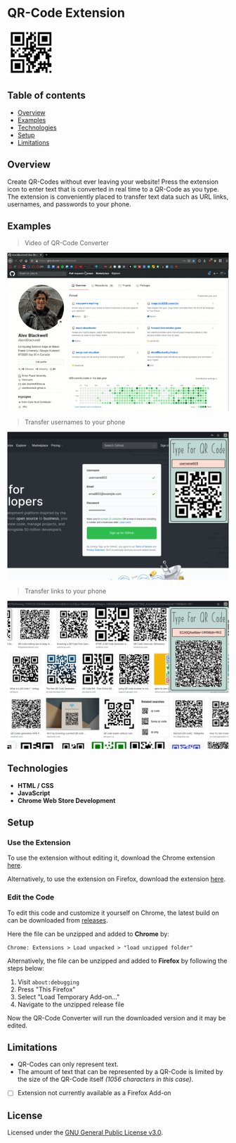 # QR-Code Extension
![](favicon.png)

## Table of contents
* [Overview](#overview)
* [Examples](#examples)
* [Technologies](#technologies)
* [Setup](#setup)
* [Limitations](#limitations)

## Overview
Create QR-Codes without ever leaving your website! Press the extension icon to enter text that is converted in real time to a QR-Code as you type. The extension is conveniently placed to transfer text data such as URL links, usernames, and passwords to your phone.

## Examples

> Video of QR-Code Converter

![Screenshot](./.images/qr-code-extension.gif)

> Transfer usernames to your phone

![Screenshot](./.images/qr2.png)

> Transfer links to your phone

![Screenshot](./.images/qr3.png)

## Technologies
- **HTML / CSS**
- **JavaScript**
- **Chrome Web Store Development**

## Setup

### Use the Extension

To use the extension without editing it, download the Chrome extension [here](https://chrome.google.com/webstore/detail/qr-code-generator/enjcphliddmdkmgolkmkkkdnldidhgml?hl=en-GB&authuser=0).

Alternatively, to use the extension on Firefox, download the extension [here](https://addons.mozilla.org/en-US/firefox/addon/qr-code-converter/).

### Edit the Code

To edit this code and customize it yourself on Chrome, the latest build on can be downloaded from [releases](https://github.com/Alex0Blackwell/qr-code-extension/releases "Go to releases").  

Here the file can be unzipped and added to **Chrome** by:

    Chrome: Extensions > Load unpacked > "load unzipped folder"

Alternatively, the file can be unzipped and added to **Firefox** by following the steps below:

1. Visit `about:debugging`
2. Press "This Firefox"
3. Select "Load Temporary Add-on..."
4. Navigate to the unzipped release file

Now the QR-Code Converter will run the downloaded version and it may be edited.

## Limitations
- QR-Codes can only represent text.
- The amount of text that can be represented by a QR-Code is limited by the size of the QR-Code itself *(1056 characters in this case)*.
- [ ] Extension not currently available as a Firefox Add-on

## License
Licensed under the [GNU General Public License v3.0](LICENSE).
